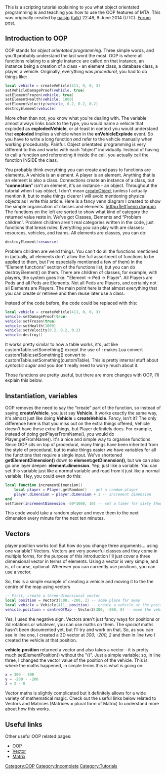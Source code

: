 This is a scripting tutorial explaining to you what object orientated programming is and teaching you how to use the OOP features of MTA. This was originally created by [qaisjp](/User:Qais.md "wikilink") ([talk](/User_talk:Qais.md "wikilink")) 22:48, 8 June 2014 (UTC). [Forum post.](http://forum.mtasa.com/viewtopic.php?f=148&t=76388)

Introduction to OOP
-------------------

OOP stands for *object orientated programming*. Three simple words, and you'll probably understand the last word the most. OOP is where all functions relating to a single instance are called on that instance, an instance being a creation of a class - an element class, a database class, a player, a vehicle. Originally, everything was *procedural*, you had to do things like:

``` lua
local vehicle = createVehicle(411, 0, 0, 3)
setVehicleDamageProof(vehicle, true)
setElementFrozen(vehicle, true)
setElementHealth(vehicle, 1000)
setElementVelocity(vehicle, 0.2, 0.2, 0.2)
destroyElement(vehicle)
```

More often than not, you know what you're dealing with. The variable almost always links back to the type, you would name a vehicle that exploded as **explodedVehicle**, or at-least in context you would understand that **exploded** implies a vehicle when in the **onVehicleExplode** event. So you have to write a long function *and* refer to the vehicle manually when working procedurally. Painful. Object orientated programming is very different to this and works with each “object” individually. Instead of having to call a function and referencing it inside the call, you actually call the function INSIDE the class.

You probably think everything you can create and pass to functions are elements. A vehicle is an element. A player is an element. Anything that is an element is also a class. Connections create an instance of a class, but "**connection**" isn't an element, it's an instance - an object. Throughout the tutorial when I say *object*, I don't mean [createObject](/createObject.md "wikilink") (unless I actually mention it, but to make things clearer I will avoid mentioning physical objects as I write this article. Here is a fancy venn diagram I created to show the simple organisation of classes and elements. [500px|left|venn diagram](/File:Classes,_Elements_and_Problem_children.png.md "wikilink") The functions on the left are sorted to show what kind of category the returned value rests in. We've got Classes, Elements and “Problem children”. Problem children aren't real categories written in the code, just functions that break rules. Everything you can play with are classes: resources, vehicles, and teams. All elements are classes, you can do:

``` lua
destroyElement(resource)
```

Problem children are weird things. You can't do all the functions mentioned in (actually, all elements don't allow the full assortment of functions to be applied to them, but I've especially mentioned a few of them) in the “Element functions” section of the functions list, but you can do destroyElement() on them. There are children of classes, for example, with players, the system goes like: ''Element -&gt; Ped -&gt; Player". All Players are Peds and all Peds are Elements. Not all Peds are Players, and certainly not all Elements are Players. The main point here is that almost everything that you can create or retrieve and then reuse later use a class.

Instead of the code before, the code could be replaced with this:

``` lua
local vehicle = createVehicle(411, 0, 0, 3)
vehicle:setDamageProof(true)
vehicle:setFrozen(true)
vehicle:setHealth(1000)
vehicle:setVelocity(0.2, 0.2, 0.2)
vehicle:destroy()
```

It works pretty similar to how a table works, it's just like customTable.setSomething() except the use of **:** makes Lua convert customTable:setSomething() convert to customTable.setSomething(customTable). This is pretty internal stuff about *syntactic sugar* and you don't really need to worry much about it.

Those functions are pretty useful, but there are more changes with OOP, I'll explain this below.

Instantiation, variables
------------------------

OOP removes the need to say the “create” part of the function, so instead of saying **createVehicle**, you just say **Vehicle**. It works exactly the same way, it's almost just like doing **Vehicle = createVehicle**. Fancy, isn't it? The only difference here is that you miss out on the extra things offered, Vehicle doesn't have these extra things, but Player definitely does. For example, instead of doing getPlayerFromName(), you would do Player.getFromName(). It's a nice and simple way to organise functions. Since OOP sits on top of procedural, many things have been inherited from the style of procedural, but to make things easier we have variables for all the functions that require a single input. We've shortened **getElementDimension()** down to **element:getDimension()**, but we can also go one layer deeper: **element.dimension**. Yep, just like a variable. You can set this variable just like a normal variable and read from it just like a normal variable. Hey, you could even do this:

``` lua
local function incrementDimension()
    local player = Player.getRandom() -- get a random player
    player.dimension = player.dimension + 1 -- increment dimension
end
setTimer(incrementDimension, 60*1000, 10) -- set a timer for sixty thousand milliseconds, sixty seconds, one minute
```

This code would take a random player and move them to the next dimension every minute for the next ten minutes.

Vectors
-------

player.position works too! But how do you change three arguments... using one variable? Vectors. Vectors are very powerful classes and they come in multiple forms, for the purpose of this introduction I'll just cover a three dimensional vector in terms of elements. Using a vector is very simple, and is, of course, optional. Wherever you can currently use positions, you can use a vector.

So, this is a simple example of creating a vehicle and moving it to the the centre of the map using vectors

``` lua
-- First, create a three-dimensional vector
local position = Vector3(300, -200, 2) -- some place far away
local vehicle = Vehicle(411, position) -- create a vehicle at the position
vehicle.position = centreOfMap - Vector3(300, -200, 0) -- move the vehicle two units above the center of the map
```

Yes, I used the negative sign. Vectors aren't just fancy ways for positions or 3d rotations or whatever, you can use maths on them. The *special* maths hasn't been documented yet, but I'll try and work on that. So, as you can see in line one, I created a 3D vector at *300, -200, 2* and then in line two I created the vehicle at that position.

**vehicle.position** returned a vector and also takes a vector - it is pretty much setElementPosition() without the "()". Just a simple variable; so, in line three, I changed the vector value of the position of the vehicle. This is where the maths happened, in simple terms this is what is going on:

``` lua
x = 300 - 300
y = -200 - -200
z = 2 - 0
```

Vector maths is slightly complicated but it definitely allows for a wide variety of mathematical magic. Check out the useful links below related to Vectors and Matrices (Matrices = plural form of Matrix) to understand more about how this works.

Useful links
------------

Other useful OOP related pages:

-   [OOP](/OOP.md "wikilink")
-   [Vector](/Vector.md "wikilink")
-   [Matrix](/Matrix.md "wikilink")

[Category:OOP](/Category:OOP.md "wikilink") [Category:Incomplete](/Category:Incomplete.md "wikilink") [Category:Tutorials](/Category:Tutorials.md "wikilink")
